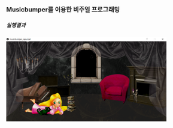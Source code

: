 ### Musicbumper를 이용한 비주얼 프로그래밍
##### 실행결과
<img src = "../../imgs/result_musicbumper_rapunzel.PNG" width="85%" height="85%">

